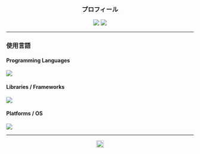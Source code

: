 <!--  使用言語の割合とコードサイズ比率 -->
<h3 align="center">プロフィール</h3>

<p align="center">
  <!-- 言語の割合 -->

  <img src="https://github-profile-summary-cards.vercel.app/api/cards/repos-per-language?username=KKAWAI1998&theme=dracula" />
  <img src="https://github-profile-summary-cards.vercel.app/api/cards/most-commit-language?username=KKAWAI1998&theme=dracula" />

</p>

---

<!-- 🛠 使用言語 & フレームワーク（SkillIcons形式） -->
### 使用言語

####  Programming Languages
<p>
  <img src="https://skillicons.dev/icons?i=python,cpp,matlab,java,latex,html,css,js" />
</p>

#### Libraries / Frameworks
<p>
  <img src="https://skillicons.dev/icons?i=flask,fastapi,django,react,vue,nodejs,express,bootstrap,tailwind" />
</p>

#### Platforms / OS
<p>
  <img src="https://skillicons.dev/icons?i=linux,windows,github,git" />
</p>


---

<!-- 👤 GitHub フォローボタン -->
<p align="center">
  <a href="https://github.com/KKAWAI1998">
    <img height="20" src="https://img.shields.io/github/followers/KKAWAI1998?label=Follow&logo=github&style=flat" />
  </a>
</p>
